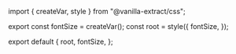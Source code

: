 import { createVar, style } from "@vanilla-extract/css";

export const fontSize = createVar();
const root = style({
  fontSize,
});

export default {
  root,
  fontSize,
};
